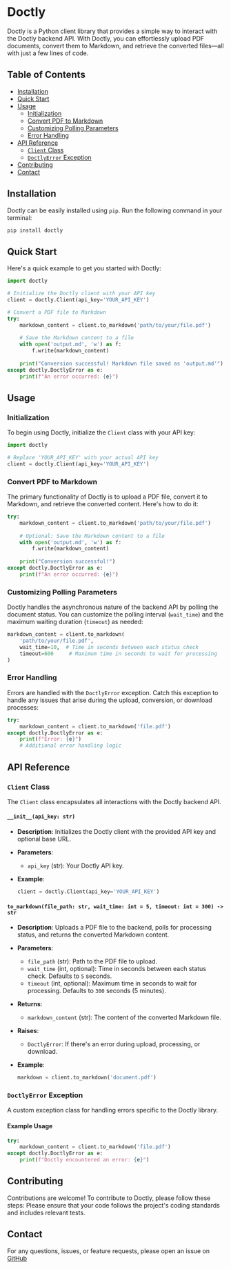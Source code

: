 # Doctly

Doctly is a Python client library that provides a simple way to interact with the Doctly backend API. With Doctly, you can effortlessly upload PDF documents, convert them to Markdown, and retrieve the converted files—all with just a few lines of code.

## Table of Contents

- [Installation](#installation)
- [Quick Start](#quick-start)
- [Usage](#usage)
  - [Initialization](#initialization)
  - [Convert PDF to Markdown](#convert-pdf-to-markdown)
  - [Customizing Polling Parameters](#customizing-polling-parameters)
  - [Error Handling](#error-handling)
- [API Reference](#api-reference)
  - [`Client` Class](#client-class)
  - [`DoctlyError` Exception](#doctlyerror-exception)
- [Contributing](#contributing)
- [Contact](#contact)

## Installation

Doctly can be easily installed using `pip`. Run the following command in your terminal:

```bash
pip install doctly
```

## Quick Start

Here's a quick example to get you started with Doctly:

```python
import doctly

# Initialize the Doctly client with your API key
client = doctly.Client(api_key='YOUR_API_KEY')

# Convert a PDF file to Markdown
try:
    markdown_content = client.to_markdown('path/to/your/file.pdf')
    
    # Save the Markdown content to a file
    with open('output.md', 'w') as f:
        f.write(markdown_content)
    
    print("Conversion successful! Markdown file saved as 'output.md'")
except doctly.DoctlyError as e:
    print(f"An error occurred: {e}")
```

## Usage

### Initialization

To begin using Doctly, initialize the `Client` class with your API key:

```python
import doctly

# Replace 'YOUR_API_KEY' with your actual API key
client = doctly.Client(api_key='YOUR_API_KEY')
```

### Convert PDF to Markdown

The primary functionality of Doctly is to upload a PDF file, convert it to Markdown, and retrieve the converted content. Here's how to do it:

```python
try:
    markdown_content = client.to_markdown('path/to/your/file.pdf')
    
    # Optional: Save the Markdown content to a file
    with open('output.md', 'w') as f:
        f.write(markdown_content)
    
    print("Conversion successful!")
except doctly.DoctlyError as e:
    print(f"An error occurred: {e}")
```

### Customizing Polling Parameters

Doctly handles the asynchronous nature of the backend API by polling the document status. You can customize the polling interval (`wait_time`) and the maximum waiting duration (`timeout`) as needed:

```python
markdown_content = client.to_markdown(
    'path/to/your/file.pdf',
    wait_time=10,  # Time in seconds between each status check
    timeout=600     # Maximum time in seconds to wait for processing
)
```

### Error Handling

Errors are handled with the `DoctlyError` exception. Catch this exception to handle any issues that arise during the upload, conversion, or download processes:

```python
try:
    markdown_content = client.to_markdown('file.pdf')
except doctly.DoctlyError as e:
    print(f"Error: {e}")
    # Additional error handling logic
```

## API Reference

### `Client` Class

The `Client` class encapsulates all interactions with the Doctly backend API.

#### `__init__(api_key: str)`

- **Description**: Initializes the Doctly client with the provided API key and optional base URL.
- **Parameters**:
  - `api_key` (str): Your Doctly API key.
- **Example**:

  ```python
  client = doctly.Client(api_key='YOUR_API_KEY')
  ```

#### `to_markdown(file_path: str, wait_time: int = 5, timeout: int = 300) -> str`

- **Description**: Uploads a PDF file to the backend, polls for processing status, and returns the converted Markdown content.
- **Parameters**:
  - `file_path` (str): Path to the PDF file to upload.
  - `wait_time` (int, optional): Time in seconds between each status check. Defaults to `5` seconds.
  - `timeout` (int, optional): Maximum time in seconds to wait for processing. Defaults to `300` seconds (5 minutes).
- **Returns**:
  - `markdown_content` (str): The content of the converted Markdown file.
- **Raises**:
  - `DoctlyError`: If there's an error during upload, processing, or download.
- **Example**:

  ```python
  markdown = client.to_markdown('document.pdf')
  ```

### `DoctlyError` Exception

A custom exception class for handling errors specific to the Doctly library.

#### Example Usage

```python
try:
    markdown_content = client.to_markdown('file.pdf')
except doctly.DoctlyError as e:
    print(f"Doctly encountered an error: {e}")
```

## Contributing

Contributions are welcome! To contribute to Doctly, please follow these steps:
Please ensure that your code follows the project's coding standards and includes relevant tests.

## Contact

For any questions, issues, or feature requests, please open an issue on [GitHub](https://github.com/doctly/doctly/issues)